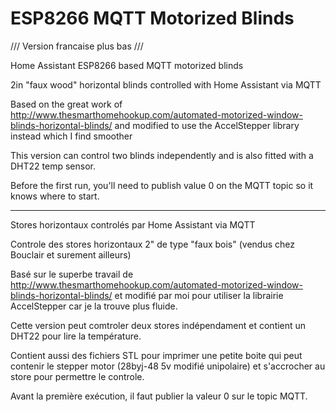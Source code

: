 # ESP8266 MQTT Motorized Blinds

/// Version francaise plus bas ///

Home Assistant ESP8266 based MQTT motorized blinds

2in "faux wood" horizontal blinds controlled with Home Assistant via MQTT

Based on the great work of http://www.thesmarthomehookup.com/automated-motorized-window-blinds-horizontal-blinds/
and modified to use the AccelStepper library instead which I find smoother

This version can control two blinds independently and is also fitted with a DHT22 temp sensor.

Before the first run, you'll need to publish value 0 on the MQTT topic so it knows where to start.

-----------------------------------------------------------------------

Stores horizontaux controlés par Home Assistant via MQTT

Controle des stores horizontaux 2" de type "faux bois" (vendus chez Bouclair et surement ailleurs)

Basé sur le superbe travail de http://www.thesmarthomehookup.com/automated-motorized-window-blinds-horizontal-blinds/ 
et modifié par moi pour utiliser la librairie AccelStepper car je la trouve plus fluide.

Cette version peut comtroler deux stores indépendament et contient un DHT22 pour lire la température.

Contient aussi des fichiers STL pour imprimer une petite boite qui peut contenir le stepper motor (28byj-48 5v modifié unipolaire) et s'accrocher au store pour permettre le controle.

Avant la première exécution, il faut publier la valeur 0 sur le topic MQTT.
